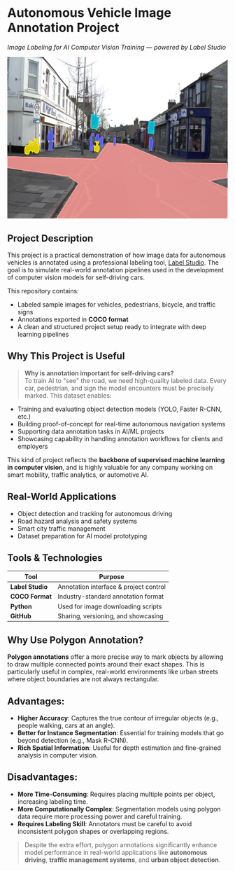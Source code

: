 # Autonomous Vehicle Image Annotation Project  
*Image Labeling for AI Computer Vision Training — powered by Label Studio*

![Label Studio Screenshot](./Images/Annotation-Example-1.png)

## Project Description

This project is a practical demonstration of how image data for autonomous vehicles is annotated using a professional labeling tool, [Label Studio](https://labelstud.io/). The goal is to simulate real-world annotation pipelines used in the development of computer vision models for self-driving cars.

This repository contains:
- Labeled sample images for vehicles, pedestrians, bicycle, and traffic signs
- Annotations exported in **COCO format**
- A clean and structured project setup ready to integrate with deep learning pipelines

## Why This Project is Useful

> **Why is annotation important for self-driving cars?**  
To train AI to "see" the road, we need high-quality labeled data. Every car, pedestrian, and sign the model encounters must be precisely marked. This dataset enables:

- Training and evaluating object detection models (YOLO, Faster R-CNN, etc.)
- Building proof-of-concept for real-time autonomous navigation systems
- Supporting data annotation tasks in AI/ML projects
- Showcasing capability in handling annotation workflows for clients and employers

This kind of project reflects the **backbone of supervised machine learning in computer vision**, and is highly valuable for any company working on smart mobility, traffic analytics, or automotive AI.

##  Real-World Applications

-  Object detection and tracking for autonomous driving
-  Road hazard analysis and safety systems
-  Smart city traffic management
-  Dataset preparation for AI model prototyping

##  Tools & Technologies

| Tool          | Purpose                      |
|---------------|-------------------------------|
| **Label Studio** | Annotation interface & project control |
| **COCO Format**  | Industry-standard annotation format   |
| **Python**       | Used for image downloading scripts    |
| **GitHub**       | Sharing, versioning, and showcasing   |

##  Why Use Polygon Annotation?

**Polygon annotations** offer a more precise way to mark objects by allowing to draw multiple connected points around their exact shapes. This is particularly useful in complex, real-world environments like urban streets where object boundaries are not always rectangular.

##  Advantages:
-  **Higher Accuracy**: Captures the true contour of irregular objects (e.g., people walking, cars at an angle).
-  **Better for Instance Segmentation**: Essential for training models that go beyond detection (e.g., Mask R-CNN).
-  **Rich Spatial Information**: Useful for depth estimation and fine-grained analysis in computer vision.

##  Disadvantages:
-  **More Time-Consuming**: Requires placing multiple points per object, increasing labeling time.
-  **More Computationally Complex**: Segmentation models using polygon data require more processing power and careful training.
-  **Requires Labeling Skill**: Annotators must be careful to avoid inconsistent polygon shapes or overlapping regions.

> Despite the extra effort, polygon annotations significantly enhance model performance in real-world applications like **autonomous driving**, **traffic management systems**, and **urban object detection**.
